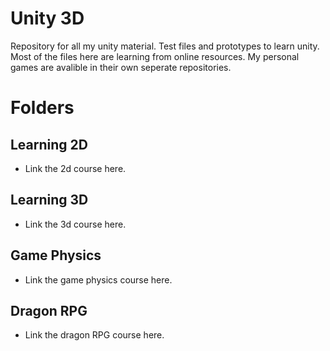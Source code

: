 # Unity 3D
Repository for all my unity material.
Test files and prototypes to learn unity.
Most of the files here are learning from online resources.
My personal games are avalible in their own seperate repositories.

# Folders

## Learning 2D
-   Link the 2d course here.
## Learning 3D
-   Link the 3d course here.
## Game Physics
-   Link the game physics course here.
## Dragon RPG
-   Link the dragon RPG course here.
##